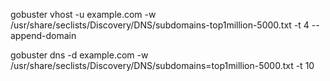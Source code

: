 gobuster vhost -u example.com -w /usr/share/seclists/Discovery/DNS/subdomains-top1million-5000.txt -t 4 --append-domain



gobuster dns -d example.com -w /usr/share/seclists/Discovery/DNS/subdomains=top1million-5000.txt -t 10 
